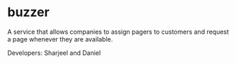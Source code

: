 # buzzer
A service that allows companies to assign pagers to customers and request a page whenever they are available.

Developers: Sharjeel and Daniel
